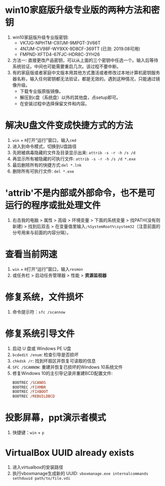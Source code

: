 # win10家庭版升级专业版的两种方法和密钥
1. win10家庭版升级专业版密钥: 
    + VK7JG-NPHTM-C97JM-9MPGT-3V66T
    + 4N7JM-CV98F-WY9XX-9D8CF-369TT (已测: 2019.08可用)
    + FMPND-XFTD4-67FJC-HDR8C-3YH26
2. 方法一: 直接更改产品密钥，可以从上面的三个密钥中任选一个。输入后等待系统验证。中间也可能需要重启几次。该过程不要中断。
3. 有的家庭版或者家庭中文版本用其他方式激活或者修改过本地计算机密钥服务器名称，输入任何密钥都无法验证，都是无效的。遇到这种情况，只能通过镜像升级。
    + 下载专业版原版镜像。
    + 解压到c盘（系统盘）以外的其他盘，点setup即可。
    + 在安装过程中选择保留文件和内容。

# 解决U盘文件变成快捷方式的方法
1. `win` + `R`打开“运行”窗口，输入`cmd`
2. 进入到命令模式，切换到U盘路径
3. 先把被病毒隐藏的文件及目录显示出来: `attrib -s -r -h /s /d`
4. 再显示所有被隐藏的可执行文件: `attrib -s -r -h /s /d *.exe`
5. 最后删除所有的快捷方式:`del *.lnk`
6. 删除所有可执行文件: `del *.exe`

# 'attrib'不是内部或外部命令，也不是可运行的程序或批处理文件
1. 右击我的电脑 > 属性 > 高级 > 环境变量 > 下面的系统变量 > 找PATH(没有则新建) > 找到后双击 > 在变量值里输入`;%SystemRoot%\system32`（注意前面的分号用来与前面的内容分隔）。

# 查看当前网速
1. `win` + `R`打开“运行”窗口，输入`resmon`
2. 或任务栏 > 启动任务管理器 > 性能 > **资源监视器**


# 修复系统，文件损坏
1. 命令提示符：`sfc /scannow`


# 修复系统引导文件
1. 启动 U 盘或 Windows PE U盘
2. `bcdedit /enum`: 检查引导是否损坏
3. `chkdsk /r`: 找到坏扇区并恢复可读取的信息
4. `SFC /SCANNOW`: 重建并恢复已损坏的Windows 10系统文件
5. 修复Windows 10的主引导记录并重建BCD配置文件:
    ```ps
    BOOTREC /SCANOS
    BOOTREC /FIXMBR
    BOOTREC /FIXBOOT
    BOOTREC /REBUILDBCD
    ```


# 投影屏幕，ppt演示者模式
1. 快捷键：`win` + `p`


# VirtualBox UUID already exists
1. 进入virtualbox的安装路径
2. 执行vboxmanage生成新的 UUID: `vboxmanage.exe internalcommands sethduuid path/to/file.vdi`